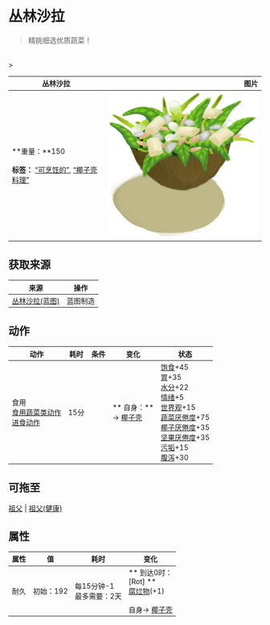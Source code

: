 # 丛林沙拉  
> 精挑细选优质蔬菜！  
<br>  
>   
  
  丛林沙拉  |   图片   
 ----  |  ----:   
 **重量：**150<br><br>**标签：**	[“可烹饪的”](tag_Cookable.md), [“椰子壳料理”](tag_MealCoconutShell.md)  |  <img decoding="async" src="Sprite/JungleSalad.png" href="a.md" style="max-width:300px;max-height:300px;">   
  
## 获取来源  
来源  |  操作  
----  |  ----  
[丛林沙拉(蓝图)](Bp_JungleSalad.md)  |  蓝图制造  
## 动作  
动作  |  耗时  |  条件  |  变化  |  状态  
----  |  ----  |  ----  |  ----  |  ----  
食用<br>[食用蔬菜类动作](VegetarianAction.md)<br>[进食动作](EatingAction.md)  |  15分  |    |  ** 自身：**<br>→ [椰子壳](CoconutShell.md)  |  [饱食](Satiation.md)+45<br>[胃](Stomach.md)+35<br>[水分](Hydration.md)+22<br>[情绪](Morale.md)+5<br>[世界观](Structure.md)+15<br>[蔬菜<nobr>厌倦度</nobr>](SaturationVegetables.md)+75<br>[椰子<nobr>厌倦度</nobr>](SaturationCoconuts.md)+35<br>[坚果<nobr>厌倦度</nobr>](SaturationNuts.md)+35<br>[污垢](Filth.md)+15<br>[腹泻](Diarrhoea.md)+30  
## 可拖至  
[祖父](Grandfather.md) | [祖父(健康)](GrandfatherHealthy.md)  
## 属性   
属性  |  值  |  耗时  |  变化  
----  |  ----  |  ----  |  ----  
耐久  |  初始：192  |  每15分钟-1<br>最多需要：2天  |  ** 到达0时： **<br>** [Rot] **<br>  [腐烂物](RottenRemains.md)(+1)<br><br>自身→ [椰子壳](CoconutShell.md)  


<script>document.title="丛林沙拉 - 卡牌生存百科 Card Survival Wiki";</script>